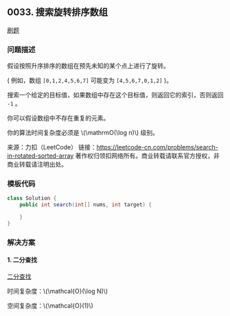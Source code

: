 <script src="https://cdn.bootcss.com/mathjax/2.7.7/MathJax.js?config=TeX-AMS-MML_HTMLorMML"></script>

## 0033. 搜索旋转排序数组

[刷题](qu0033/solu/Solution.java)

### 问题描述

假设按照升序排序的数组在预先未知的某个点上进行了旋转。

( 例如，数组 `[0,1,2,4,5,6,7]` 可能变为 `[4,5,6,7,0,1,2]` )。

搜索一个给定的目标值，如果数组中存在这个目标值，则返回它的索引，否则返回 `-1` 。

你可以假设数组中不存在重复的元素。

你的算法时间复杂度必须是 \\(\mathrmO(\log n)\\) 级别。

来源：力扣（LeetCode）
链接：https://leetcode-cn.com/problems/search-in-rotated-sorted-array
著作权归领扣网络所有。商业转载请联系官方授权，非商业转载请注明出处。

### 模板代码

``` java
class Solution {
    public int search(int[] nums, int target) {

    }
}
```

### 解决方案

#### 1. 二分查找

[二分查找](qu0033/solu1/Solution.java)

时间复杂度：\\(\mathcal{O}(\log N)\\)

空间复杂度：\\(\mathcal{O}(1)\\)
